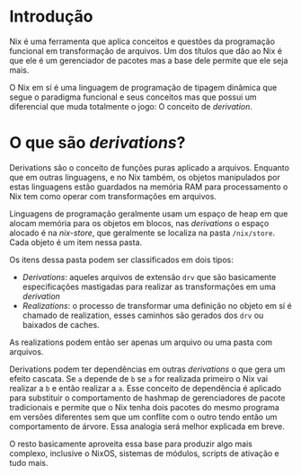 # Introdução

Nix é uma ferramenta que aplica conceitos e questões da programação funcional em transformação de arquivos.
Um dos títulos que dão ao Nix é que ele é um gerenciador de pacotes mas a base dele permite que ele seja mais.

O Nix em sí é uma linguagem de programação de tipagem dinâmica que segue o paradigma funcional e seus conceitos mas que possui um diferencial que
muda totalmente o jogo: O conceito de _derivation_.

# O que são _derivations_?

Derivations são o conceito de funções puras aplicado a arquivos. Enquanto que em outras linguagens, e no Nix também, os objetos
manipulados por estas linguagens estão guardados na memória RAM para processamento o Nix tem como operar com transformações
em arquivos.

Linguagens de programação geralmente usam um espaço de heap em que alocam memória para os objetos em blocos, nas _derivations_ o espaço alocado é na _nix-store_, que geralmente se localiza na pasta `/nix/store`. Cada objeto é um item nessa pasta.

Os itens dessa pasta podem ser classificados em dois tipos:
- _Derivations_: aqueles arquivos de extensão `drv` que são basicamente especificações mastigadas para realizar as transformações 
em uma _derivation_
- _Realizations_: o processo de transformar uma definição no objeto em sí é chamado de realization, esses caminhos são gerados
dos `drv` ou baixados de caches.

As realizations podem então ser apenas um arquivo ou uma pasta com arquivos.

Derivations podem ter dependências em outras _derivations_ o que gera um efeito cascata. Se `a` depende de `b` se `a` for realizada primeiro o Nix vai realizar a `b` e então realizar a `a`. Esse conceito de dependência é aplicado para substituir o comportamento de hashmap de gerenciadores de pacote tradicionais e permite que o Nix tenha dois pacotes do mesmo programa em versões diferentes sem que um conflite com o outro tendo então um comportamento de árvore. Essa analogia será melhor explicada em breve.

O resto basicamente aproveita essa base para produzir algo mais complexo, inclusive o NixOS, sistemas de módulos, scripts de ativação e tudo mais.
